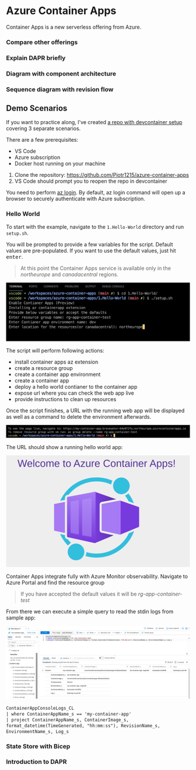 # Azure Container Apps

Container Apps is a new serverless offering from Azure.

### Compare other offerings
### Explain DAPR briefly
### Diagram with component architecture
### Sequence diagram with revision flow

## Demo Scenarios

If you want to practice along, I've created [a repo with devcontainer setup](https://github.com/Piotr1215/azure-container-apps) covering 3 separate scenarios.

There are a few prerequisites:

- VS Code
- Azure subscription
- Docker host running on your machine

1. Clone the repository: https://github.com/Piotr1215/azure-container-apps 
2. VS Code should prompt you to reopen the repo in devcontainer

You need to perform [az login](https://docs.microsoft.com/en-us/cli/azure/authenticate-azure-cli). By default, az login command will open up a browser to securely authenticate with Azure subscription.

### Hello World

To start with the example, navigate to the `1.Hello-World` directory and run `setup.sh`.

You will be prompted to provide a few variables for the script. Default values are pre-populated. If you want to use the default values, just hit <kbd>enter</kbd>.

> At this point the Container Apps service is available only in the *northeurope* and *canadacentral* regions.

![hello-world-initial-setup](media/hello-world-initial-setup.png)

The script will perform following actions:

- install container apps az extension
- create a resource group
- create a container app environment
- create a container app
- deploy a hello world contianer to the container app
- expose url where you can check the web app live
- provide instructions to clean up resources

Once the script finishes, a URL with the running web app will be displayed as well as a command to delete the environment afterwards.

![hello-world-finish](media/hello-world-finish.png)

The URL should show a running hello world app:

![hello-world-running](media/hello-world-running.png)

Container Apps integrate fully with Azure Monitor observability. Navigate to Azure Portal and find the resource group

> If you have accepted the default values it will be *rg-app-container-test*

From there we can execute a simple query to read the stdin logs from sample app:

![hello-world-logs](media/hello-world-logs.png)

```kusto
ContainerAppConsoleLogs_CL 
| where ContainerAppName_s == 'my-container-app'
| project ContainerAppName_s, ContainerImage_s, format_datetime(TimeGenerated, "hh:mm:ss"), RevisionName_s, EnvironmentName_s, Log_s
```

### State Store with Bicep

### Introduction to DAPR

